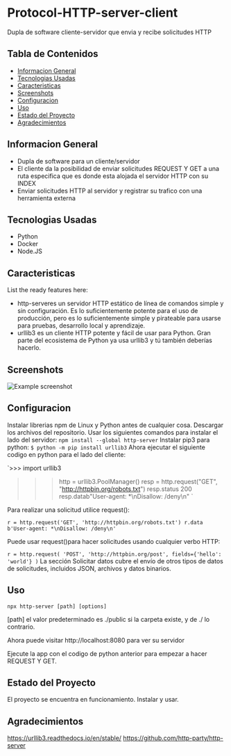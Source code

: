 # Protocol-HTTP-server-client
Dupla de software cliente-servidor que envia y recibe solicitudes HTTP

## Tabla de Contenidos
* [Informacion General](#general-information)
* [Tecnologias Usadas](#technologies-used)
* [Caracteristicas](#features)
* [Screenshots](#screenshots)
* [Configuracion](#setup)
* [Uso](#usage)
* [Estado del Proyecto](#project-status)
* [Agradecimientos](#acknowledgements)
<!-- * [License](#license) -->


## Informacion General
- Dupla de software para un cliente/servidor
- El cliente da la posibilidad de enviar solicitudes REQUEST Y GET a una ruta especifica que es donde esta alojada el servidor HTTP con su INDEX
- Enviar solicitudes HTTP al servidor y registrar su trafico con una herramienta externa

<!-- You don't have to answer all the questions - just the ones relevant to your project. -->


## Tecnologias Usadas
- Python
- Docker
- Node.JS


## Caracteristicas
List the ready features here:
- http-serveres un servidor HTTP estático de línea de comandos simple y sin configuración. Es lo suficientemente potente para el uso de producción, pero es lo suficientemente simple y pirateable para usarse para pruebas, desarrollo local y aprendizaje.
- urllib3 es un cliente HTTP potente y fácil de usar para Python. Gran parte del ecosistema de Python ya usa urllib3 y tú también deberías hacerlo.



## Screenshots
![Example screenshot](./img/screenshot.png)
<!-- If you have screenshots you'd like to share, include them here. -->


## Configuracion
Instalar librerias npm de Linux y Python antes de cualquier cosa.
Descargar los archivos del repositorio. Usar los siguientes comandos para instalar el lado del servidor:
`npm install --global http-server`
Instalar pip3 para python:
`$ python -m pip install urllib3`
Ahora ejecutar el siguiente codigo en python para el lado del cliente:

`>>> import urllib3
>>> http = urllib3.PoolManager()
>>> resp = http.request("GET", "http://httpbin.org/robots.txt")
>>> resp.status 200
>>> resp.datab"User-agent: *\nDisallow: /deny\n" `

Para realizar una solicitud utilice request():

`r = http.request('GET', 'http://httpbin.org/robots.txt')
r.data
b'User-agent: *\nDisallow: /deny\n'`


Puede usar request()para hacer solicitudes usando cualquier verbo HTTP:

`r = http.request(
    'POST',
    'http://httpbin.org/post',
    fields={'hello': 'world'}
)`
La sección Solicitar datos cubre el envío de otros tipos de datos de solicitudes, incluidos JSON, archivos y datos binarios.


## Uso

`npx http-server [path] [options]`

[path] el valor predeterminado es ./public si la carpeta existe, y de ./ lo contrario.

Ahora puede visitar http://localhost:8080 para ver su servidor

Ejecute la app con el codigo de python anterior para empezar a hacer REQUEST Y GET.


## Estado del Proyecto
El proyecto se encuentra en funcionamiento. Instalar y usar.


## Agradecimientos
https://urllib3.readthedocs.io/en/stable/
https://github.com/http-party/http-server

